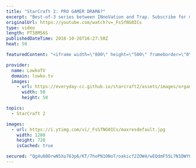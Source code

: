 ```yaml
---
title: "StarCraft 2: PRO GAMER DRAMA?"
excerpt: "Best-of-3 series between INnoVation and Trap. Subscribe for more videos: http://lowko.tv/youtube Massive Neural Parasite: https://goo.gl/yX3tHx  Interesting games. Very cool series of games, however both players are typing constantly in the in-game chat. This is not something that we usually see at this"
originalUrl: https://youtube.com/watch?v=_FsSfNG0ICs
type: video
length: PT38M56S
publishedDateTime: 2018-10-26T16:27:58Z
heat: 50

featuredContent: "<iframe width=\"800\" height=\"500\" frameborder=\"0\" src=\"https://www.youtube.com/embed/_FsSfNG0ICs\" allow=\"accelerometer; autoplay; encrypted-media; gyroscope; picture-in-picture\" allowfullscreen></iframe>"

provider:
  name: LowkoTV
  domain: lowko.tv
  images:
    - url: https://everyday-cc.github.io/starcraft2/assets/images/organizations/lowko.tv-50x50.jpg
      width: 50
      height: 50

topics:
  - StarCraft 2

images:
  - url: https://i.ytimg.com/vi/_FsSfNG0ICs/maxresdefault.jpg
    width: 1280
    height: 720
    isCached: true

secured: "Qg4u6BOrwN5Xo763p6/KT/7hoPN1ONoT/oakicf2ZOW4/wEQdmF55L7N1DWY6x7EjY+dIXegnnHzMIhQ9H74D4o6lAtmjwL+uewpcJfwj546RzKxKJhztilJdGGRTrK76wYaz/dmXYCxdBqa3bvWkrC3z/rfxVLoRkCgQKASbpFHW22+99nemEY0zRf9nXeQK8ncCx8FyI1goQK1XbhrwLBwEiQzKJCe0zZid+qAxFnkaEW1RSu+LJs2WEPYfyC+IeQQImD1vpJypueA5Ily51VOKBQ4MYJc5dZptTvW7ZfByF1C215rfx2xLvJl4rZIU7ukaHOC2VJzC3NEvMqr0FdOgwKg2gUKSuc9EAWWJtzjuQqpJz4umstPJ9xi95Ew1b0j+IERaZReoovK7rm8pupuCY31MX2qUK+X5Lqq7uQ=;cmbCRvuna/XkMwyejKlPkQ=="
---
```


